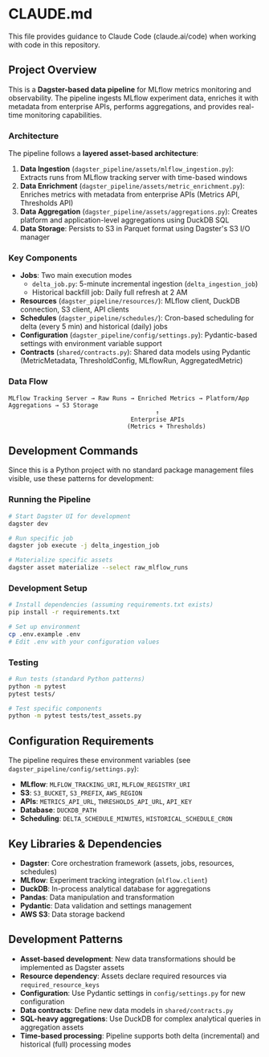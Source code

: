 # CLAUDE.md

This file provides guidance to Claude Code (claude.ai/code) when working with code in this repository.

## Project Overview

This is a **Dagster-based data pipeline** for MLflow metrics monitoring and observability. The pipeline ingests MLflow experiment data, enriches it with metadata from enterprise APIs, performs aggregations, and provides real-time monitoring capabilities.

### Architecture

The pipeline follows a **layered asset-based architecture**:

1. **Data Ingestion** (`dagster_pipeline/assets/mlflow_ingestion.py`): Extracts runs from MLflow tracking server with time-based windows
2. **Data Enrichment** (`dagster_pipeline/assets/metric_enrichment.py`): Enriches metrics with metadata from enterprise APIs (Metrics API, Thresholds API) 
3. **Data Aggregation** (`dagster_pipeline/assets/aggregations.py`): Creates platform and application-level aggregations using DuckDB SQL
4. **Data Storage**: Persists to S3 in Parquet format using Dagster's S3 I/O manager

### Key Components

- **Jobs**: Two main execution modes
  - `delta_job.py`: 5-minute incremental ingestion (`delta_ingestion_job`)
  - Historical backfill job: Daily full refresh at 2 AM
- **Resources** (`dagster_pipeline/resources/`): MLflow client, DuckDB connection, S3 client, API clients
- **Schedules** (`dagster_pipeline/schedules/`): Cron-based scheduling for delta (every 5 min) and historical (daily) jobs
- **Configuration** (`dagster_pipeline/config/settings.py`): Pydantic-based settings with environment variable support
- **Contracts** (`shared/contracts.py`): Shared data models using Pydantic (MetricMetadata, ThresholdConfig, MLflowRun, AggregatedMetric)

### Data Flow

```
MLflow Tracking Server → Raw Runs → Enriched Metrics → Platform/App Aggregations → S3 Storage
                                         ↑
                                  Enterprise APIs
                                 (Metrics + Thresholds)
```

## Development Commands

Since this is a Python project with no standard package management files visible, use these patterns for development:

### Running the Pipeline
```bash
# Start Dagster UI for development
dagster dev

# Run specific job
dagster job execute -j delta_ingestion_job

# Materialize specific assets
dagster asset materialize --select raw_mlflow_runs
```

### Development Setup
```bash
# Install dependencies (assuming requirements.txt exists)
pip install -r requirements.txt

# Set up environment
cp .env.example .env
# Edit .env with your configuration values
```

### Testing
```bash
# Run tests (standard Python patterns)
python -m pytest
pytest tests/

# Test specific components
python -m pytest tests/test_assets.py
```

## Configuration Requirements

The pipeline requires these environment variables (see `dagster_pipeline/config/settings.py`):

- **MLflow**: `MLFLOW_TRACKING_URI`, `MLFLOW_REGISTRY_URI`
- **S3**: `S3_BUCKET`, `S3_PREFIX`, `AWS_REGION`  
- **APIs**: `METRICS_API_URL`, `THRESHOLDS_API_URL`, `API_KEY`
- **Database**: `DUCKDB_PATH`
- **Scheduling**: `DELTA_SCHEDULE_MINUTES`, `HISTORICAL_SCHEDULE_CRON`

## Key Libraries & Dependencies

- **Dagster**: Core orchestration framework (assets, jobs, resources, schedules)
- **MLflow**: Experiment tracking integration (`mlflow.client`)
- **DuckDB**: In-process analytical database for aggregations
- **Pandas**: Data manipulation and transformation
- **Pydantic**: Data validation and settings management
- **AWS S3**: Data storage backend

## Development Patterns

- **Asset-based development**: New data transformations should be implemented as Dagster assets
- **Resource dependency**: Assets declare required resources via `required_resource_keys`
- **Configuration**: Use Pydantic settings in `config/settings.py` for new configuration
- **Data contracts**: Define new data models in `shared/contracts.py`
- **SQL-heavy aggregations**: Use DuckDB for complex analytical queries in aggregation assets
- **Time-based processing**: Pipeline supports both delta (incremental) and historical (full) processing modes
